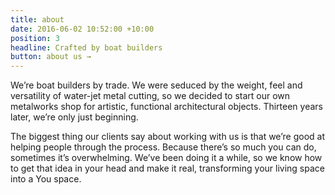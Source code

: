 ```yaml
---
title: about
date: 2016-06-02 10:52:00 +10:00
position: 3
headline: Crafted by boat builders
button: about us →
---
```


We’re boat builders by trade. We were seduced by the weight, feel and versatility of water-jet metal cutting, so we decided to start our own metalworks shop for artistic, functional architectural objects. Thirteen years later, we’re only just beginning.

The biggest thing our clients say about working with us is that we’re good at helping people through the process. Because there’s so much you can do, sometimes it’s overwhelming. We’ve been doing it a while, so we know how to get that idea in your head and make it real, transforming your living space into a You space.
